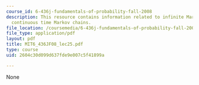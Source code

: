 ```yaml
---
course_id: 6-436j-fundamentals-of-probability-fall-2008
description: This resource contains information related to infinite Markov chains,
  continuous time Markov chains.
file_location: /coursemedia/6-436j-fundamentals-of-probability-fall-2008/2604c30d099d637fde9e007c5f41899a_MIT6_436JF08_lec25.pdf
file_type: application/pdf
layout: pdf
title: MIT6_436JF08_lec25.pdf
type: course
uid: 2604c30d099d637fde9e007c5f41899a

---
```

None